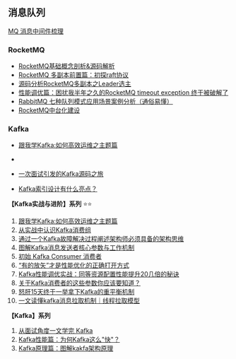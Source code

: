 ## 消息队列

[MQ 消息中间件梳理](https://mp.weixin.qq.com/s/G7lCsBYJ_e2snBpdyp5PRA)

### RocketMQ

* [RocketMQ基础概念剖析&源码解析](https://my.oschina.net/leonsh/blog/4995007)
* [RocketMQ 多副本前置篇：初探raft协议](https://mp.weixin.qq.com/s?__biz=MzIzNzgyMjYxOQ==&mid=2247484393&idx=1&sn=117208f86616ce7793d84fbe80c5ec5b&scene=21#wechat_redirect)
* [源码分析RocketMQ多副本之Leader选主](https://mp.weixin.qq.com/s?__biz=MzIzNzgyMjYxOQ==&mid=2247484399&idx=1&sn=7fc8c42c8f3062ba83618c9d6577e95a&scene=21#wechat_redirect)
* [性能调优篇：困扰我半年之久的RocketMQ timeout exception 终于被破解了](https://mp.weixin.qq.com/s/W4Dst8IPzDGPBB41cybAPg)
* [RabbitMQ 七种队列模式应用场景案例分析（通俗易懂）](https://mp.weixin.qq.com/s/nY7t5hOLqufW0ixpc8OgiQ)
* [RocketMQ中台化建设](https://mp.weixin.qq.com/s/k4phQMgFKBs05VgMaQiPNQ)






### Kafka

* [跟我学Kafka:如何高效运维之主题篇](https://mp.weixin.qq.com/s/gI3mKVYN11sECWoOGwjxBg)
* 
* [一次面试引发的Kafka源码之旅](https://juejin.cn/post/6844904200342618120)

* [Kafka索引设计有什么亮点？](https://juejin.cn/post/6845166891250499592)

**【Kafka实战与进阶】系列** ⭐⭐
1. [跟我学Kafka:如何高效运维之主题篇](https://mp.weixin.qq.com/s?__biz=MzIzNzgyMjYxOQ==&mid=2247486517&idx=1&sn=4c75232ea897d07646ed1e536eb15371)
2. [从实战中认识Kafka消费组](https://mp.weixin.qq.com/s?__biz=MzIzNzgyMjYxOQ==&mid=2247486639&idx=1&sn=9ae7dce26afc4a2ab75718596c9d846d)
3. [通过一个Kafka故障解决过程阐述架构师必须具备的架构思维](https://mp.weixin.qq.com/s?__biz=MzIzNzgyMjYxOQ==&mid=2247486692&idx=1&sn=77cb091b9b8095bd162c09472d33a5fb)
4. [图解Kafka消息发送者核心参数与工作机制](https://mp.weixin.qq.com/s?__biz=MzIzNzgyMjYxOQ==&mid=2247486735&idx=1&sn=8cb42efc5ec3e6bf53d1aaa8ec642928)
5. [初始 Kafka Consumer 消费者](https://mp.weixin.qq.com/s?__biz=MzIzNzgyMjYxOQ==&mid=2247484509&idx=1&sn=12570192a3b916d5de2631068fb8b8c1)
6. [“有的放矢”才是性能优化的正确打开方式](https://mp.weixin.qq.com/s?__biz=MzIzNzgyMjYxOQ==&mid=2247486789&idx=1&sn=3f192b256b12d5452d7dcd781d01aa80)
7. [Kafka性能调优实战：同等资源配置性能提升20几倍的秘诀](https://mp.weixin.qq.com/s?__biz=MzIzNzgyMjYxOQ==&mid=2247486883&idx=1&sn=eb36c5f29427f2b7b98c64e6677e38fd)
8. [关于Kafka消费者的这些参数你应该要知道？](https://mp.weixin.qq.com/s?__biz=MzIzNzgyMjYxOQ==&mid=2247486912&idx=1&sn=82ec628ccc7f9d0ac0e1186cc8279afa)
9. [怒肝15天终于一举拿下Kafka的重平衡机制](https://mp.weixin.qq.com/s?__biz=MzIzNzgyMjYxOQ==&mid=2247486967&idx=1&sn=4c518411de7debc3b6b2233e6e5aae01)
10. [一文读懂kafka消息拉取机制｜线程拉取模型](https://mp.weixin.qq.com/s?__biz=MzIzNzgyMjYxOQ==&mid=2247487004&idx=1&sn=a8356845c921a1830e832e6baa712d2f)

**【Kafka】系列**
1. [从面试角度一文学完 Kafka](https://mp.weixin.qq.com/s?__biz=MzkzMDI1NjcyOQ==&mid=2247487730&idx=1&sn=c51de28679d92f9086f1b94e72a5cb62)
2. [Kafka性能篇：为何Kafka这么"快"？](https://mp.weixin.qq.com/s?__biz=MzkzMDI1NjcyOQ==&mid=2247487774&idx=1&sn=6c2b7ad317cfa4b196199d80797e54bd)
3. [Kafka原理篇：图解kakfa架构原理](https://mp.weixin.qq.com/s?__biz=MzkzMDI1NjcyOQ==&mid=2247487783&idx=1&sn=f8a65d06fd1bb016eff9a86a2088ec2e)
